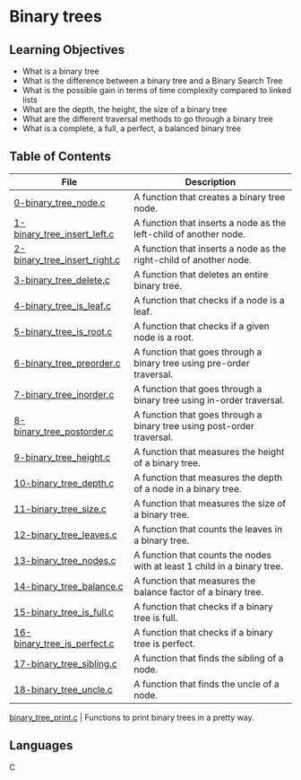 # Binary trees
## Learning Objectives
- What is a binary tree
- What is the difference between a binary tree and a Binary Search Tree
- What is the possible gain in terms of time complexity compared to linked lists
- What are the depth, the height, the size of a binary tree
- What are the different traversal methods to go through a binary tree
- What is a complete, a full, a perfect, a balanced binary tree

## Table of Contents
File | Description
---- | -----------
[0-binary_tree_node.c](./0-binary_tree_node.c) | A function that creates a binary tree node.
[1-binary_tree_insert_left.c](./1-binary_tree_insert_left.c) | A function that inserts a node as the left-child of another node.
[2-binary_tree_insert_right.c](./2-binary_tree_insert_right.c) | A function that inserts a node as the right-child of another node.
[3-binary_tree_delete.c](./3-binary_tree_delete.c) | A function that deletes an entire binary tree.
[4-binary_tree_is_leaf.c](./4-binary_tree_is_leaf.c) | A function that checks if a node is a leaf.
[5-binary_tree_is_root.c](/5-binary_tree_is_root.c) | A function that checks if a given node is a root.
[6-binary_tree_preorder.c](./6-binary_tree_preorder.c) | A function that goes through a binary tree using pre-order traversal.
[7-binary_tree_inorder.c](./7-binary_tree_inorder.c) | A function that goes through a binary tree using in-order traversal.
[8-binary_tree_postorder.c](./8-binary_tree_postorder.c) | A function that goes through a binary tree using post-order traversal.
[9-binary_tree_height.c](./9-binary_tree_height.c) | A function that measures the height of a binary tree.
[10-binary_tree_depth.c](./10-binary_tree_depth.c) | A function that measures the depth of a node in a binary tree.
[11-binary_tree_size.c](./11-binary_tree_size.c) | A function that measures the size of a binary tree.
[12-binary_tree_leaves.c](./12-binary_tree_leaves.c) | A function that counts the leaves in a binary tree.
[13-binary_tree_nodes.c](./13-binary_tree_nodes.c) | A function that counts the nodes with at least 1 child in a binary tree.
[14-binary_tree_balance.c](./14-binary_tree_balance.c) | A function that measures the balance factor of a binary tree.
[15-binary_tree_is_full.c](./15-binary_tree_is_full.c) | A function that checks if a binary tree is full.
[16-binary_tree_is_perfect.c](./16-binary_tree_is_perfect.c) | A function that checks if a binary tree is perfect.
[17-binary_tree_sibling.c](./17-binary_tree_sibling.c) | A function that finds the sibling of a node.
[18-binary_tree_uncle.c](./18-binary_tree_uncle.c) | A function that finds the uncle of a node.

[binary_tree_print.c](./binary_tree_print.c) | Functions to print binary trees in a pretty way.

## Languages
C
